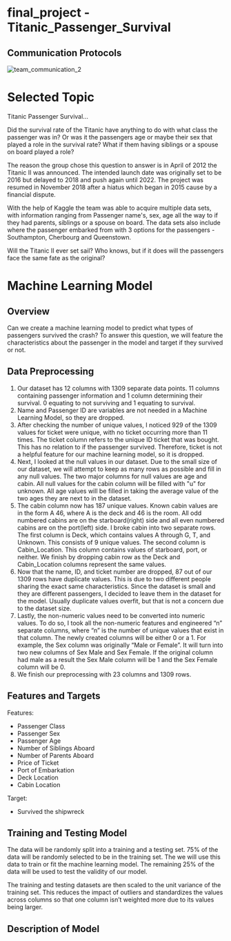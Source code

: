 # final_project - Titanic_Passenger_Survival

## Communication Protocols

![team_communication_2](https://user-images.githubusercontent.com/106495422/198314850-c9e5acbf-42a1-47bc-92cf-9494c95e862d.png)


# Selected Topic

Titanic Passenger Survival...

Did the survival rate of the Titanic have anything to do with what class the passenger was in? Or was it the passengers age or maybe their sex that played a role in the survival rate? What if them having siblings or a spouse on board played a role?

The reason the group chose this question to answer is in April of 2012 the Titanic II was announced. The intended launch date was originally set to be 2016 but delayed to 2018 and push again until 2022. The project was resumed in November 2018 after a hiatus which began in 2015 cause by a financial dispute.

With the help of Kaggle the team was able to acquire multiple data sets, with information ranging from Passenger name's, sex, age all the way to if they had parents, siblings or a spouse on board. The data sets also include where the passenger embarked from with 3 options for the passengers - Southampton, Cherbourg and Queenstown.

Will the Titanic II ever set sail? Who knows, but if it does will the passengers face the same fate as the original?








# Machine Learning Model
## Overview
Can we create a machine learning model to predict what types of passengers survived the crash? To answer this question, we will feature the characteristics about the passenger in the model and target if they survived or not.

## Data Preprocessing
1. Our dataset has 12 columns with 1309 separate data points. 11 columns containing passenger information and 1 column determining their survival. 0 equating to not surviving and 1 equating to survival.
2. Name and Passenger ID are variables are not needed in a Machine Learning Model, so they are dropped. 
3. After checking the number of unique values, I noticed 929 of the 1309 values for ticket were unique, with no ticket occurring more than 11 times. The ticket column refers to the unique ID ticket that was bought. This has no relation to if the passenger survived. Therefore, ticket is not a helpful feature for our machine learning model, so it is dropped.
4. Next, I looked at the null values in our dataset. Due to the small size of our dataset, we will attempt to keep as many rows as possible and fill in any null values. The two major columns for null values are age and cabin. All null values for the cabin column will be filled with "u" for unknown. All age values will be filled in taking the average value of the two ages they are next to in the dataset.
5. The cabin column now has 187 unique values. Known cabin values are in the form A 46, where A is the deck and 46 is the room. All odd numbered cabins are on the starboard(right) side and all even numbered cabins are on the port(left) side. I broke cabin into two separate rows. The first column is Deck, which contains values A through G, T, and Unknown. This consists of 9 unique values. The second column is Cabin_Location. This column contains values of starboard, port, or neither. We finish by dropping cabin row as the Deck and Cabin_Location columns represent the same values.
6. Now that the name, ID, and ticket number are dropped, 87 out of our 1309 rows have duplicate values. This is due to two different people sharing the exact same characteristics. Since the dataset is small and they are different passengers, I decided to leave them in the dataset for the model. Usually duplicate values overfit, but that is not a concern due to the dataset size.
7. Lastly, the non-numeric values need to be converted into numeric values. To do so, I took all the non-numeric features and engineered “n” separate columns, where “n” is the number of unique values that exist in that column. The newly created columns will be either 0 or a 1. For example, the Sex column was originally “Male or Female”. It will turn into two new columns of Sex Male and Sex Female. If the original column had male as a result the Sex Male column will be 1 and the Sex Female column will be 0.
8. We finish our preprocessing with 23 columns and 1309 rows.

## Features and Targets
Features:
-	Passenger Class
-	Passenger Sex
-	Passenger Age
-	Number of Siblings Aboard
-	Number of Parents Aboard
-	Price of Ticket
-	Port of Embarkation
-   Deck Location
-   Cabin Location

Target:
-	Survived the shipwreck

## Training and Testing Model
The data will be randomly split into a training and a testing set. 75% of the data will be randomly selected to be in the training set. The we will use this data to train or fit the machine learning model. The remaining 25% of the data will be used to test the validity of our model.

The training and testing datasets are then scaled to the unit variance of the training set. This reduces the impact of outliers and standardizes the values across columns so that one column isn’t weighted more due to its values being larger.

## Description of Model

